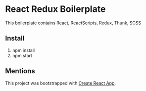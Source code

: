 # React Redux Boilerplate

This boilerplate contains React, ReactScripts, Redux, Thunk, SCSS

## Install

1. npm install
2. npm start

## Mentions

This project was bootstrapped with [Create React App](https://github.com/facebook/create-react-app).
